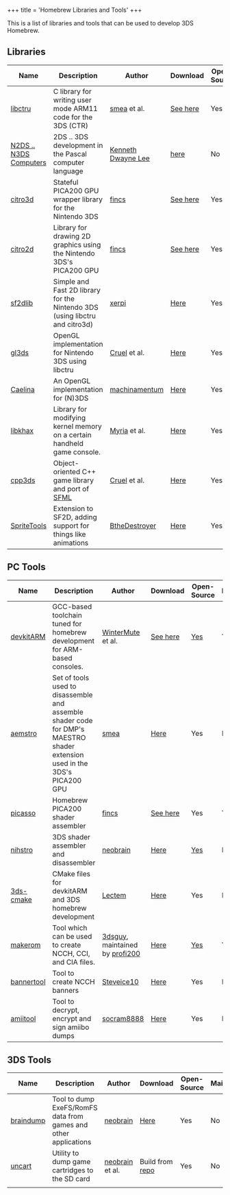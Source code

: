 +++
title = 'Homebrew Libraries and Tools'
+++

This is a list of libraries and tools that can be used to develop 3DS
Homebrew.

## Libraries

| Name                                                                              | Description                                                                   | Author                                            | Download                                                       | Open-Source | Maintained |
|-----------------------------------------------------------------------------------|-------------------------------------------------------------------------------|---------------------------------------------------|----------------------------------------------------------------|-------------|------------|
| [libctru](https://github.com/devkitPro/libctru)                                   | C library for writing user mode ARM11 code for the 3DS (CTR)                  | [smea](https://twitter.com/smealum) et al.        | [See here](Setting_up_Development_Environment "wikilink")      | Yes         | Yes        |
| [N2DS .. N3DS Computers](https://osdn.net/users/freepascal3ds/pf/FPC-N3DS/files/) | 2DS .. 3DS development in the Pascal computer language                        | [Kenneth Dwayne Lee](mailto:ctru.pas@gmail.com)   | [here](http://pascal.fpc-n3ds.ca)                              | No          | Yes        |
| [citro3d](https://github.com/devkitPro/citro3d)                                   | Stateful PICA200 GPU wrapper library for the Nintendo 3DS                     | [fincs](https://github.com/fincs)                 | [See here](Setting_up_Development_Environment "wikilink")      | Yes         | Yes        |
| [citro2d](https://github.com/devkitPro/citro2d)                                   | Library for drawing 2D graphics using the Nintendo 3DS's PICA200 GPU          | [fincs](https://github.com/fincs)                 | [See here](Setting_up_Development_Environment "wikilink")      | Yes         | Yes        |
| [sf2dlib](https://github.com/xerpi/sf2dlib)                                       | Simple and Fast 2D library for the Nintendo 3DS (using libctru and citro3d)   | [xerpi](https://github.com/xerpi)                 | [Here](https://github.com/xerpi/sf2dlib/)                      | Yes         | Deprecated |
| [gl3ds](https://github.com/cpp3ds/gl3ds)                                          | OpenGL implementation for Nintendo 3DS using libctru                          | [Cruel](https://github.com/Cruel) et al.          | [Here](https://github.com/cpp3ds/gl3ds/)                       | Yes         | No         |
| [Caelina](https://github.com/machinamentum/Caelina)                               | An OpenGL implementation for (N)3DS                                           | [machinamentum](https://github.com/machinamentum) | [Here](https://github.com/machinamentum/Caelina/releases/)     | Yes         | No         |
| [libkhax](https://github.com/Myriachan/libkhax)                                   | Library for modifying kernel memory on a certain handheld game console.       | [Myria](https://github.com/Myriachan) et al.      | [Here](https://github.com/Myriachan/libkhax/)                  | Yes         | No         |
| [cpp3ds](https://github.com/cpp3ds/cpp3ds)                                        | Object-oriented C++ game library and port of [SFML](http://www.sfml-dev.org/) | [Cruel](https://github.com/Cruel) et al.          | [Here](https://github.com/cpp3ds/cpp3ds/releases/)             | Yes         | No         |
| [SpriteTools](https://github.com/BtheDestroyer/SpriteTools)                       | Extension to SF2D, adding support for things like animations                  | [BtheDestroyer](https://github.com/BtheDestroyer) | [Here](https://github.com/BtheDestroyer/SpriteTools/releases/) | Yes         | Deprecated |

## PC Tools

| Name                                                   | Description                                                                                                                | Author                                                                                  | Download                                                   | Open-Source                                                        | Maintained |
|--------------------------------------------------------|----------------------------------------------------------------------------------------------------------------------------|-----------------------------------------------------------------------------------------|------------------------------------------------------------|--------------------------------------------------------------------|------------|
| [devkitARM](http://devkitpro.org/)                     | GCC-based toolchain tuned for homebrew development for ARM-based consoles.                                                 | [WinterMute](https://github.com/WinterMute) et al.                                      | [See here](Setting_up_Development_Environment "wikilink")  | [Yes](https://github.com/devkitPro)                                | Yes        |
| [aemstro](https://github.com/smealum/aemstro)          | Set of tools used to disassemble and assemble shader code for DMP's MAESTRO shader extension used in the 3DS's PICA200 GPU | [smea](https://twitter.com/smealum)                                                     | [Here](https://github.com/smealum/aemstro/)                | Yes                                                                | No         |
| [picasso](https://github.com/devkitPro/picasso)        | Homebrew PICA200 shader assembler                                                                                          | [fincs](https://github.com/fincs)                                                       | [See here](Setting_up_Development_Environment "wikilink")  | Yes                                                                | Yes        |
| [nihstro](http://4dsdev.org/thread.php?id=14)          | 3DS shader assembler and disassembler                                                                                      | [neobrain](https://github.com/neobrain)                                                 | [Here](http://4dsdev.org/thread.php?id=14)                 | [Yes](https://github.com/neobrain/nihstro)                         | No         |
| [3ds-cmake](https://github.com/Lectem/3ds-cmake)       | CMake files for devkitARM and 3DS homebrew development                                                                     | [Lectem](https://github.com/Lectem)                                                     | [Here](https://github.com/Lectem/3ds-cmake/)               | Yes                                                                | No         |
| [makerom](Makerom "wikilink")                          | Tool which can be used to create NCCH, CCI, and CIA files.                                                                 | [3dsguy](User:3dsguy "wikilink"), maintained by [profi200](https://github.com/profi200) | [Here](https://github.com/profi200/Project_CTR/releases/)  | [Yes](https://github.com/profi200/Project_CTR/tree/master/makerom) | Yes        |
| [bannertool](https://github.com/Steveice10/bannertool) | Tool to create NCCH banners                                                                                                | [Steveice10](https://github.com/Steveice10)                                             | [Here](https://github.com/Steveice10/bannertool/releases/) | Yes                                                                | No         |
| [amiitool](https://github.com/socram8888/amiitool)     | Tool to decrypt, encrypt and sign amiibo dumps                                                                             | [socram8888](https://github.com/socram8888)                                             | [Here](https://github.com/socram8888/amiitool/releases/)   | Yes                                                                | No         |

## 3DS Tools

| Name                                               | Description                                                     | Author                                         | Download                                                | Open-Source | Maintained |
|----------------------------------------------------|-----------------------------------------------------------------|------------------------------------------------|---------------------------------------------------------|-------------|------------|
| [braindump](https://github.com/neobrain/braindump) | Tool to dump ExeFS/RomFS data from games and other applications | [neobrain](https://github.com/neobrain)        | [Here](https://github.com/neobrain/braindump/releases/) | Yes         | No         |
| [uncart](https://github.com/citra-emu/uncart)      | Utility to dump game cartridges to the SD card                  | [neobrain](https://github.com/neobrain) et al. | Build from [repo](https://github.com/citra-emu/uncart)  | Yes         | No         |
|                                                    |                                                                 |                                                |                                                         |             |            |
